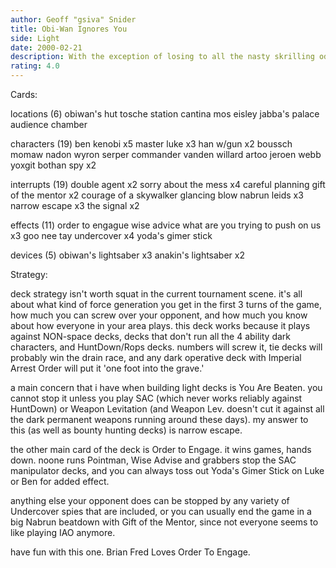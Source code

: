 ```yaml
---
author: Geoff "gsiva" Snider
title: Obi-Wan Ignores You
side: Light
date: 2000-02-21
description: With the exception of losing to all the nasty skrilling odds decks making a comeback in my area, this deck tends to do well simply because noone plays dark side space decks anymore, and everyone runs either HuntDown or Ralltir Ops.
rating: 4.0
---
```

Cards: 

locations (6)
obiwan's hut
tosche station
cantina
mos eisley
jabba's palace
audience chamber

characters (19)
ben kenobi x5
master luke x3
han w/gun x2
boussch
momaw nadon
wyron serper
commander vanden willard
artoo
jeroen webb
yoxgit
bothan spy x2

interrupts (19)
double agent x2
sorry about the mess x4
careful planning
gift of the mentor x2
courage of a skywalker
glancing blow
nabrun leids x3
narrow escape x3
the signal x2

effects (11)
order to engague
wise advice
what are you trying to push on us x3
goo nee tay
undercover x4
yoda's gimer stick

devices (5)
obiwan's lightsaber x3
anakin's lightsaber x2



Strategy: 

deck strategy isn't worth squat in the current tournament scene.	it's all about what kind of force generation you get in the first 3 turns of the game, how much you can screw over your opponent, and how much you know about how everyone in your area plays.  this deck works because it plays against NON-space decks, decks that don't run all the 4 ability dark characters, and HuntDown/Rops decks.  numbers will screw it, tie decks will probably win the drain race, and any dark operative deck with Imperial Arrest Order will put it 'one foot into the grave.'

a main concern that i have when building light decks is You Are Beaten.  you cannot stop it unless you play SAC (which never works reliably against HuntDown) or Weapon Levitation (and Weapon Lev. doesn't cut it against all the dark permanent weapons running around these days).
my answer to this (as well as bounty hunting decks) is narrow escape.

the other main card of the deck is Order to Engage.  it wins games, hands down.  noone runs Pointman, Wise Advise and grabbers stop the SAC manipulator decks, and you can always toss out Yoda's Gimer Stick on Luke or Ben for added effect.

anything else your opponent does can be stopped by any variety of Undercover spies that are included, or you can usually end the game in a big Nabrun beatdown with Gift of the Mentor, since not everyone seems to like playing IAO anymore.

have fun with this one.
Brian Fred Loves Order To Engage. 